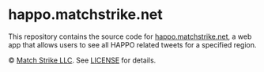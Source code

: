 # happo.matchstrike.net

This repository contains the source code for [happo.matchstrike.net](http://happo.matchstrike.net/), a web app that allows users to see all HAPPO related tweets for a specified region.

&copy; [Match Strike LLC](http://matchstrike.net/). See [LICENSE](http://github.com/matchstrike/happo/blob/master/LICENSE) for details.